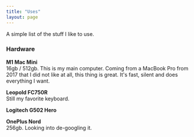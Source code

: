 ```yaml
---
title: "Uses"
layout: page
---
```


A simple list of the stuff I like to use.

### Hardware

**M1 Mac Mini**  
16gb / 512gb. This is my main computer. Coming from a MacBook Pro from 2017 that I did not like at all, this thing is great. It's fast, silent and does everything I want.

**Leopold FC750R**  
Still my favorite keyboard.

**Logitech G502 Hero**

**OnePlus Nord**  
256gb. Looking into de-googling it.

